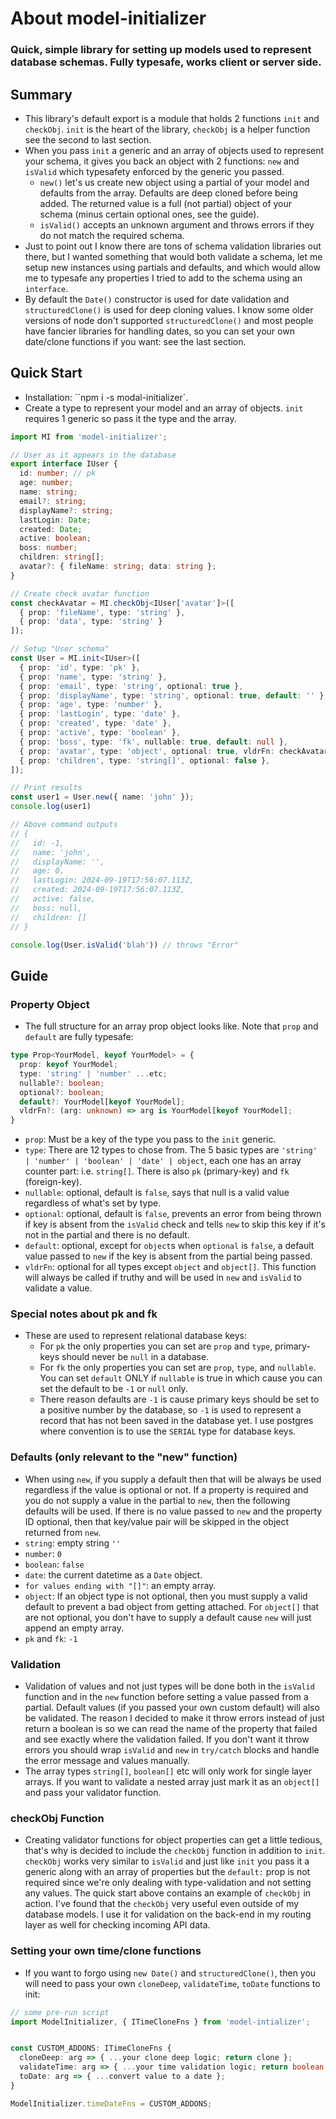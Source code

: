 # About model-initializer
<h3>Quick, simple library for setting up models used to represent database schemas. Fully typesafe, works client or server side.</h3>

## Summary
- This library's default export is a module that holds 2 functions `init` and `checkObj`. `init` is the heart of the library, `checkObj` is a helper function see the second to last section.
- When you pass `init` a generic and an array of objects used to represent your schema, it gives you back an object with 2 functions: `new` and `isValid` which typesafety enforced by the generic you passed.
  - `new()` let's us create new object using a partial of your model and defaults from the array. Defaults are deep cloned before being added. The returned value is a full (not partial) object of your schema (minus certain optional ones, see the guide).
  - `isValid()` accepts an unknown argument and throws errors if they do not match the required schema.
- Just to point out I know there are tons of schema validation libraries out there, but I wanted something that would both validate a schema, let me setup new instances using partials and defaults, and which would allow me to typesafe any properties I tried to add to the schema using an `interface`.
- By default the `Date()` constructor is used for date validation and `structuredClone()` is used for deep cloning values. I know some older versions of node don't supported `structuredClone()` and most people have fancier libraries for handling dates, so you can set your own date/clone functions if you want: see the last section.


## Quick Start
- Installation: ``npm i -s modal-initializer`.
- Create a type to represent your model and an array of objects. `init` requires 1 generic so pass it the type and the array.

```typescript
import MI from 'model-initializer';

// User as it appears in the database
export interface IUser {
  id: number; // pk
  age: number;
  name: string;
  email?: string;
  displayName?: string;
  lastLogin: Date;
  created: Date;
  active: boolean;
  boss: number;
  children: string[];
  avatar?: { fileName: string; data: string };
}

// Create check avatar function
const checkAvatar = MI.checkObj<IUser['avatar']>([
  { prop: 'fileName', type: 'string' },
  { prop: 'data', type: 'string' }
]);

// Setup "User schema"
const User = MI.init<IUser>([
  { prop: 'id', type: 'pk' },
  { prop: 'name', type: 'string' },
  { prop: 'email', type: 'string', optional: true },
  { prop: 'displayName', type: 'string', optional: true, default: '' },
  { prop: 'age', type: 'number' },
  { prop: 'lastLogin', type: 'date' },
  { prop: 'created', type: 'date' },
  { prop: 'active', type: 'boolean' },
  { prop: 'boss', type: 'fk', nullable: true, default: null },
  { prop: 'avatar', type: 'object', optional: true, vldrFn: checkAvatar },
  { prop: 'children', type: 'string[]', optional: false },
]);

// Print results
const user1 = User.new({ name: 'john' });
console.log(user1)

// Above command outputs
// {
//   id: -1,
//   name: 'john',
//   displayName: '',
//   age: 0,
//   lastLogin: 2024-09-19T17:56:07.113Z,
//   created: 2024-09-19T17:56:07.113Z,
//   active: false,
//   boss: null,
//   children: []
// }

console.log(User.isValid('blah')) // throws "Error"
```


## Guide

### Property Object

- The full structure for an array prop object looks like. Note that `prop` and `default` are fully typesafe:
```typescript
type Prop<YourModel, keyof YourModel> = {
  prop: keyof YourModel;
  type: 'string' | 'number' ...etc;
  nullable?: boolean;
  optional?: boolean;
  default?: YourModel[keyof YourModel];
  vldrFn?: (arg: unknown) => arg is YourModel[keyof YourModel];
}
```
- `prop`: Must be a key of the type you pass to the `init` generic.
- `type`: There are 12 types to chose from. The 5 basic types are `'string' | 'number' | 'boolean' | 'date' | object`, each one has an array counter part: i.e. `string[]`. There is also `pk` (primary-key) and `fk` (foreign-key).
- `nullable`: optional, default is `false`, says that null is a valid value regardless of what's set by type.
- `optional`: optional, default is `false`, prevents an error from being thrown if key is absent from the `isValid` check and tells `new` to skip this key if it's not in the partial and there is no default.
- `default`: optional, except for `object`s when `optional` is `false`, a default value passed to `new` if the key is absent from the partial being passed.
- `vldrFn`: optional for all types except `object` and `object[]`. This function will always be called if truthy and will be used in `new` and `isValid` to validate a value.

### Special notes about pk and fk
- These are used to represent relational database keys:
  - For `pk` the only properties you can set are `prop` and `type`, primary-keys should never be `null` in a database.
  - For `fk` the only properties you can set are `prop`, `type`, and `nullable`. You can set `default` ONLY if `nullable` is true in which cause you can set the default to be `-1` or `null` only.
  - There reason defaults are `-1` is cause primary keys should be set to a positive number by the database, so `-1` is used to represent a record that has not been saved in the database yet. I use postgres where convention is to use the `SERIAL` type for database keys.

### Defaults (only relevant to the "new" function)
- When using `new`, if you supply a default then that will be always be used regardless if the value is optional or not. If a property is required and you do not supply a value in the partial to `new`, then the following defaults will be used. If there is no value passed to `new` and the property ID optional, then that key/value pair will be skipped in the object returned from `new`.
- `string`: empty string `''`
- `number`: `0`
- `boolean`: `false`
- `date`: the current datetime as a `Date` object.
- `for values ending with "[]"`: an empty array.
- `object`: If an object type is not optional, then you must supply a valid default to prevent a bad object from getting attached. For `object[]` that are not optional, you don't have to supply a default cause `new` will just append an empty array.
- `pk` and `fk`: `-1`

### Validation
- Validation of values and not just types will be done both in the `isValid` function and in the `new` function before setting a value passed from a partial. Default values (if you passed your own custom default) will also be validated. The reason I decided to make it throw errors instead of just return a boolean is so we can read the name of the property that failed and see exactly where the validation failed. If you don't want it throw errors you should wrap `isValid` and `new` in `try/catch` blocks and handle the error message and values manually.
- The array types `string[]`, `boolean[]` etc will only work for single layer arrays. If you want to validate a nested array just mark it as an `object[]` and pass your validator function.

### checkObj Function
- Creating validator functions for object properties can get a little tedious, that's why is decided to include the `checkObj` function in addition to `init`. `checkObj` works very similar to `isValid` and just like `init` you pass it a generic along with an array of properties but the `default:` prop is not required since we're only dealing with type-validation and not setting any values. The quick start above contains an example of `checkObj` in action. I've found that the `checkObj` very useful even outside of my database models. I use it for validation on the back-end in my routing layer as well for checking incoming API data.

### Setting your own time/clone functions
- If you want to forgo using `new Date()` and `structuredClone()`, then you will need to pass your own `cloneDeep`, `validateTime`, `toDate` functions to init:
```typescript
// some pre-run script
import ModelInitializer, { ITimeCloneFns } from 'model-intializer';


const CUSTOM_ADDONS: ITimeCloneFns {
  cloneDeep: arg => { ...your clone deep logic; return clone };
  validateTime: arg => { ...your time validation logic; return boolean };
  toDate: arg => { ...convert value to a date };
}

ModelInitializer.timeDateFns = CUSTOM_ADDONS;

```
